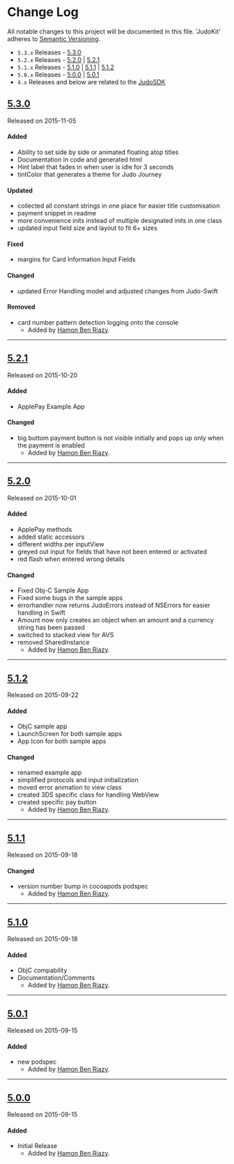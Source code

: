 # Change Log
All notable changes to this project will be documented in this file.
'JudoKit' adheres to [Semantic Versioning](http://semver.org/).

- `5.3.x` Releases - [5.3.0](#530)
- `5.2.x` Releases - [5.2.0](#520) | [5.2.1](#521)
- `5.1.x` Releases - [5.1.0](#510) | [5.1.1](#511) | [5.1.2](#512)
- `5.0.x` Releases - [5.0.0](#500) | [5.0.1](#501)
- `4.x` Releases and below are related to the [JudoSDK](https://github.com/JudoPay/Judo-ObjC) 

## [5.3.0](https://github.com/JudoPay/JudoKit/tag/5.3.0)
Released on 2015-11-05

#### Added
- Ability to set side by side or animated floating atop titles
- Documentation in code and generated html
- Hint label that fades in when user is idle for 3 seconds
- tintColor that generates a theme for Judo Journey
#### Updated
- collected all constant strings in one place for easier title customisation
- payment snippet in readme
- more convenience inits instead of multiple designated inits in one class
- updated input field size and layout to fit 6+ sizes
#### Fixed
- margins for Card Information Input Fields
#### Changed
- updated Error Handling model and adjusted changes from Judo-Swift
#### Removed
- card number pattern detection logging onto the console
  - Added by [Hamon Ben Riazy](https://github.com/ryce).

---
## [5.2.1](https://github.com/JudoPay/JudoKit/tag/5.2.1)
Released on 2015-10-20

#### Added
- ApplePay Example App

#### Changed
- big buttom payment button is not visible initially and pops up only when the payment is enabled
  - Added by [Hamon Ben Riazy](https://github.com/ryce).

---
## [5.2.0](https://github.com/JudoPay/JudoKit/tag/5.2.0)
Released on 2015-10-01

#### Added
- ApplePay methods
- added static accessors
- different widths per inputView
- greyed out input for fields that have not been entered or activated
- red flash when entered wrong details
#### Changed
- Fixed Obj-C Sample App
- Fixed some bugs in the sample apps
- errorhandler now returns JudoErrors instead of NSErrors for easier handling in Swift
- Amount now only creates an object when an amount and a currency string has been passed
- switched to stacked view for AVS
- removed SharedInstance
	- Added by [Hamon Ben Riazy](https://github.com/ryce).

---
## [5.1.2](https://github.com/JudoPay/JudoKit/tag/5.1.2)
Released on 2015-09-22

#### Added
- ObjC sample app
- LaunchScreen for both sample apps
- App Icon for both sample apps
#### Changed
- renamed example app
- simplified protocols and input initialization
- moved error animation to view class
- created 3DS specific class for handling WebView
- created specific pay button
	- Added by [Hamon Ben Riazy](https://github.com/ryce).

---
## [5.1.1](https://github.com/JudoPay/JudoKit/tag/5.1.1)
Released on 2015-09-18

#### Changed
- version number bump in cocoapods podspec
	- Added by [Hamon Ben Riazy](https://github.com/ryce).

---
## [5.1.0](https://github.com/JudoPay/JudoKit/tag/5.1.0)
Released on 2015-09-18

#### Added 
- ObjC compability
- Documentation/Comments
	- Added by [Hamon Ben Riazy](https://github.com/ryce).

---
## [5.0.1](https://github.com/JudoPay/JudoKit/tag/5.0.1)
Released on 2015-09-15

#### Added
- new podspec
	- Added by [Hamon Ben Riazy](https://github.com/ryce).

---
## [5.0.0](https://github.com/JudoPay/JudoKit/tag/5.0.0)
Released on 2015-09-15

#### Added
- Initial Release
	- Added by [Hamon Ben Riazy](https://github.com/ryce).
